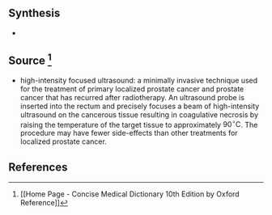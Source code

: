 ## Synthesis
- 
## Source [^1]
- high-intensity focused ultrasound: a minimally invasive technique used for the treatment of primary localized prostate cancer and prostate cancer that has recurred after radiotherapy. An ultrasound probe is inserted into the rectum and precisely focuses a beam of high-intensity ultrasound on the cancerous tissue resulting in coagulative necrosis by raising the temperature of the target tissue to approximately $90^{\circ} \mathrm{C}$. The procedure may have fewer side-effects than other treatments for localized prostate cancer.
## References

[^1]: [[Home Page - Concise Medical Dictionary 10th Edition by Oxford Reference]]